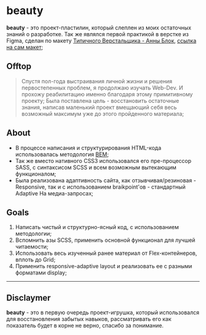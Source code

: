 # beauty

**beauty** - это проект-пластилин, который слеплен из моих остаточных знаний о разработке. Так же являлся первой практикой в верстке из Figma, сделан по макету [Типичного Верстальщика - Анны Блок](https://www.youtube.com/channel/UCn5wduCq2Mus0v85QZn9IaA), [ссылка на сам макет](https://www.figma.com/file/V3l3zWEuVqixPQzeWw34AI/Templates-HTML%2FCSS?node-id=0%3A1&viewport=380%2C527%2C0.3488253355026245);

## Offtop

> Спустя пол-года выстраивания личной жизни и решения первостепенных проблем, я продолжаю изучать Web-Dev. И прохожу реабилитацию именно благодаря этому примитивному проекту;
> Была поставлена цель - восстановить остаточные знания, написав маленький проект вмещающий себя весь возможный максимум уже до этого пройденного материала;

## About

* В процессе написания и структурирования HTML-кода использовалась методология [BEM](https://ru.bem.info/methodology/quick-start/);
* Так же вместо нативного CSS3 использовался его пре-процессор SASS, с синтаксисом SCSS и всем возможным вытекающим функционалом;
* Была реализована адаптивность сайта, как отзывчивая/резиновая - Responsive, так и с использованием braikpoint'ов - стандартный Adaptive На медиа-запросах;

## Goals

1. Написать чистый и структурно-ясный код, с использованием методологии;
2. Вспомнить азы SCSS, применить основной функционал для лучшей читаемости;
3. Использовать весь изученный ранее материал от Flex-контейнеров, вплоть до Grid;
4. Применить responsive-adaptive layout и реализовать ее с разными форматами display;

***

## Disclaymer

**beauty** - это в первую очередь проект-игрушка, который использовался для восстановления забытых навыков, рассматривать его как показатель будет в корне не верно, спасибо за понимание.